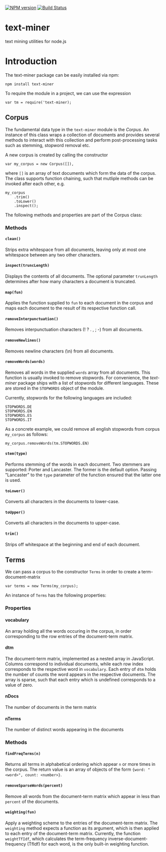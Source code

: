[![NPM version](https://badge.fury.io/js/text-miner.svg)](http://badge.fury.io/js/text-miner)
[![Build Status](https://travis-ci.org/Planeshifter/text-miner.svg)](https://travis-ci.org/Planeshifter/text-miner)

text-miner
==========

text mining utilities for node.js

# Introduction

The text-miner package can be easily installed via npm:

```
npm install text-miner
```

To require the module in a project, we can use the expression

```
var tm = require('text-miner);
```

## Corpus

The fundamental data type in the `text-miner` module is the *Corpus*. An instance of this class wraps a collection of documents
and provides several methods to interact with this collection and perform post-processing tasks such as stemming,
stopword removal etc.

A new corpus is created by calling the constructor 

```
var my_corpus = new Corpus([]),
```

where `[]` is an array of text documents which form the data of the corpus. The class supports function chaining, such that mutliple methods
can be invoked after each other, e.g.

``` 
my_corpus
	.trim()
	.toLower()
	.inspect();
```	

The following methods and properties are part of the Corpus class:

### Methods

#### `clean()`
Strips extra whitespace from all documents, leaving only at most one whitespace between any two other characters.

#### `inspect(truncLength)`
Displays the contents of all documents. The optional parameter `trunLength` determines after how many characters a document 
is truncated.

#### `map(fun)`
Applies the function supplied to `fun` to each document in the corpus and maps each document to the result of its respective
function call.

#### `removeInterpunctuation()`
Removes interpunctuation characters (! ? . , ; -) from all documents. 

#### `removeNewlines()`
Removes newline characters (\n) from all documents.

#### `removeWords(words)`
Removes all words in the supplied `words` array from all documents. This function is usually invoked to remove stopwords. For convenience,
the *text-miner* package ships with a list of stopwords for different languages. These are stored in the 
`STOPWORDS` object of the module.

Currently, stopwords for the following languages are included:

```
STOPWORDS.DE
STOPWORDS.EN
STOPWORDS.ES
STOPWORDS.IT
```

As a concrete example, we could remove all english stopwords from corpus `my_corpus` as follows:

```
my_corpus.removeWords(tm.STOPWORDS.EN)
```

#### `stem(type)`
Performs stemming of the words in each document. Two stemmers are supported: Porter and Lancaster. The former is the default
option. Passing "Lancaster" to the `type` parameter of the function ensured that the latter one is used.

#### `toLower()`
Converts all characters in the documents to lower-case.

#### `toUpper()`
Converts all characters in the documents to upper-case.

#### `trim()`
Strips off whitespace at the beginning and end of each document. 

## Terms

We can pass a corpus to the constructor `Terms` in order to create a term-document-matrix

```
var terms = new Terms(my_corpus);
```

An instance of `Terms` has the following properties:

### Properties

#### vocabulary
An array holding all the words occuring in the corpus, in order corresponding to the row entries of the document-term matrix.

#### dtm
The document-term matrix, implemented as a nested array in JavaScript. Columns correspond to individual documents, while each row index
corresponds to the respective word in `vocabulary`. Each entry of `dtm` holds the number of counts the word appears in the respective documents. The array
is sparse, such that each entry which is undefined corresponds to a value of zero.

#### nDocs
The number of documents in the term matrix

#### nTerms
The number of distinct words appearing in the documents 

### Methods 

#### `findFreqTerms(n)`

Returns all terms in alphabetical ordering which appear `n` or more times in the corpus. The return value is an array of objects of the form
`{word: "<word>", count: <number>}`. 

#### `removeSparseWords(percent)`

Remove all words from the document-term matrix which appear in less than `percent` of the documents. 

#### `weighting(fun)`

Apply a weighting scheme to the entries of the document-term matrix. The `weighting` method expects a function as its argument, which is then applied to each entry of the document-term matrix. Currently, the function `weightTfIdf`, which calculates the term-frequency inverse-document-frequency (TfIdf) for each word, is the only built-in weighting function.  

